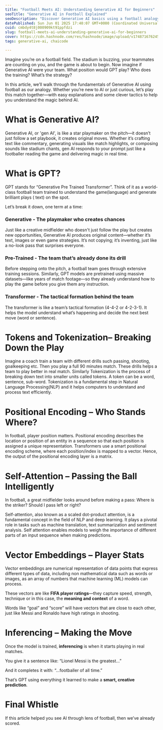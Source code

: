 ```yaml
---
title: "Football Meets AI: Understanding Generative AI for Beginners"
seoTitle: "Generative AI in Football Explained"
seoDescription: "Discover Generative AI basics using a football analogy. Understand AI concepts like GPT and tokenization, perfect for newcomers"
datePublished: Sun Jun 01 2025 17:40:07 GMT+0000 (Coordinated Universal Time)
cuid: cmbdy4t8j000909kt91ppfdzi
slug: football-meets-ai-understanding-generative-ai-for-beginners
cover: https://cdn.hashnode.com/res/hashnode/image/upload/v1748716762456/37b2488b-074c-418b-8b3a-33fa83e530af.jpeg
tags: generative-ai, chaicode

---
```


Imagine you’re on a football field. The stadium is buzzing, your teammates are counting on you, and the game is about to begin. Now imagine if Generative AI were your team. What position would GPT play? Who does the training? What’s the strategy?

In this article, we’ll walk through the fundamentals of Generative AI using football as our analogy. Whether you’re new to AI or just curious, let’s play this match together—with easy explanations and some clever tactics to help you understand the magic behind AI.

# What is Generative AI?

Generative AI, or 'gen AI', is like a star playmaker on the pitch—it doesn’t just follow a set playbook, it creates original moves. Whether it’s crafting text like commentary, generating visuals like match highlights, or composing sounds like stadium chants, gen AI responds to your prompt just like a footballer reading the game and delivering magic in real time.

# What is GPT?

GPT stands for “Generative Pre Trained Transformer”. Think of it as a world-class football team trained to understand the game(language) and generate brilliant plays ( text) on the spot.

Let’s break it down, one term at a time:

### Generative - The playmaker who creates chances

Just like a creative midfielder who doesn't just follow the play but creates new opportunities, Generative AI produces original content—whether it’s text, images or even game strategies. It’s not copying; it’s inventing, just like a no-look pass that surprises everyone.

### Pre-Trained - The team that’s already done its drill

Before stepping onto the pitch, a football team goes through extensive training sessions. Similarly, GPT models are pretrained using massive datasets—like years of match footage—so they already understand how to play the game before you give them any instruction.

### Transformer - The tactical formation behind the team

The transformer is like a team’s tactical formation (4-4-2 or 4-2-3-1). It helps the model understand what’s happening and decide the next best move (word or sentence).

# Tokens and Tokenization– Breaking Down the Play

Imagine a coach train a team with different drills such passing, shooting, goalkeeping etc. Then you play a full 90 minutes match. These drills helps a team to play better in real match. Similarly Tokenization is the process of breaking down text into smaller units called tokens. A token can be a word, sentence, sub-word. Tokenization is a fundamental step in Natural Language Processing(NLP) and it helps computers to understand and process text efficiently.

# Positional Encoding – Who Stands Where?

In football, player position matters. Positional encoding describes the location or position of an entity in a sequence so that each position is assigned a unique representation. Transformers use a smart positional encoding scheme, where each position/index is mapped to a vector. Hence, the output of the positional encoding layer is a matrix.

# Self-Attention – Passing the Ball Intelligently

In football, a great midfielder looks around before making a pass: Where is the striker? Should I pass left or right?

Self-attention, also known as a scaled dot-product attention, is a fundamental concept in the field of NLP and deep learning. It plays a pivotal role in tasks such as machine translation, text summarization and sentiment analysis. Self attention enables models to weigh the importance of different parts of an input sequence when making predictions.

# Vector Embeddings – Player Stats

Vector embeddings are numerical representation of data points that express different types of data, including non mathematical data such as words or images, as an array of numbers that machine learning (ML) models can process.

These vectors are like **FIFA player ratings**—they capture speed, strength, technique or in this case, the **meaning and context** of a word.

Words like “goal” and “score” will have vectors that are close to each other, just like Messi and Ronaldo have high ratings in shooting.

# Inferencing – Making the Move

Once the model is trained, **inferencing** is when it starts playing in real matches.

You give it a sentence like: “Lionel Messi is the greatest…”

And it completes it with: “…footballer of all time.”

That’s GPT using everything it learned to make a **smart, creative prediction**.

# Final Whistle

If this article helped you see AI through lens of football, then we’ve already scored.